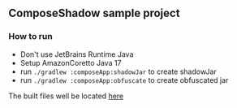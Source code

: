 ## ComposeShadow sample project

### How to run

- Don't use JetBrains Runtime Java
- Setup AmazonCoretto Java 17
- run `./gradlew :composeApp:shadowJar` to create shadowJar
- run `./gradlew :composeApp:obfuscate` to create obfuscated jar

The built files well be located [here](./jars)
